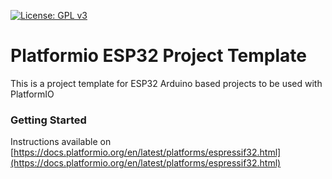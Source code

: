 [![License: GPL v3](https://img.shields.io/badge/License-GPL%20v3-blue.svg)](http://www.gnu.org/licenses/gpl-3.0)

# Platformio ESP32 Project Template

This is a project template for ESP32 Arduino based projects to be used with PlatformIO

### Getting Started

Instructions available on [https://docs.platformio.org/en/latest/platforms/espressif32.html](https://docs.platformio.org/en/latest/platforms/espressif32.html)
